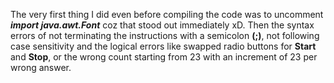 The very first thing I did even before compiling the code was to uncomment ***import java.awt.Font*** coz that stood out immediately xD.
Then the syntax errors of not terminating the instructions with a semicolon **(;)**, not following case sensitivity and the logical errors
like swapped radio buttons for **Start** and **Stop**, or the wrong count starting from 23 with an increment of 23 per wrong answer.
